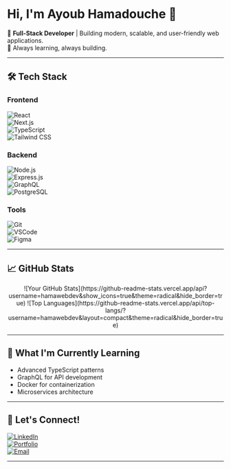 

# Hi, I'm Ayoub Hamadouche 👋  
🚀 **Full-Stack Developer** | Building modern, scalable, and user-friendly web applications.  
🌱 Always learning, always building.  

---

## 🛠️ **Tech Stack**

### **Frontend**
![React](https://img.shields.io/badge/React-61DAFB?style=for-the-badge&logo=react&logoColor=black)  
![Next.js](https://img.shields.io/badge/Next.js-000000?style=for-the-badge&logo=next.js&logoColor=white)  
![TypeScript](https://img.shields.io/badge/TypeScript-3178C6?style=for-the-badge&logo=typescript&logoColor=white)  
![Tailwind CSS](https://img.shields.io/badge/Tailwind_CSS-06B6D4?style=for-the-badge&logo=tailwind-css&logoColor=white)

### **Backend**
![Node.js](https://img.shields.io/badge/Node.js-339933?style=for-the-badge&logo=node.js&logoColor=white)  
![Express.js](https://img.shields.io/badge/Express.js-000000?style=for-the-badge&logo=express&logoColor=white)  
![GraphQL](https://img.shields.io/badge/GraphQL-E10098?style=for-the-badge&logo=graphql&logoColor=white)  
![PostgreSQL](https://img.shields.io/badge/PostgreSQL-4169E1?style=for-the-badge&logo=postgresql&logoColor=white)

### **Tools**
![Git](https://img.shields.io/badge/Git-F05032?style=for-the-badge&logo=git&logoColor=white)  
![VSCode](https://img.shields.io/badge/VS_Code-007ACC?style=for-the-badge&logo=visual-studio-code&logoColor=white)  
![Figma](https://img.shields.io/badge/Figma-F24E1E?style=for-the-badge&logo=figma&logoColor=white)

---

## 📈 **GitHub Stats**
<div align="center">
  ![Your GitHub Stats](https://github-readme-stats.vercel.app/api?username=hamawebdev&show_icons=true&theme=radical&hide_border=true)  
  ![Top Languages](https://github-readme-stats.vercel.app/api/top-langs/?username=hamawebdev&layout=compact&theme=radical&hide_border=true)
</div>

---

## 🌱 **What I'm Currently Learning**
- Advanced TypeScript patterns  
- GraphQL for API development  
- Docker for containerization  
- Microservices architecture  

---

## 💬 **Let's Connect!**
[![LinkedIn](https://img.shields.io/badge/LinkedIn-0A66C2?style=for-the-badge&logo=linkedin&logoColor=white)](https://www.linkedin.com/in/hamadouche-ayoub-380735336)  
[![Portfolio](https://img.shields.io/badge/Portfolio-FF5722?style=for-the-badge&logo=google-chrome&logoColor=white)](https://portfolio-hamawebdev.vercel.app/)  
[![Email](https://img.shields.io/badge/Email-D14836?style=for-the-badge&logo=gmail&logoColor=white)](mailto:hamawebdev@gmail.com)

---
